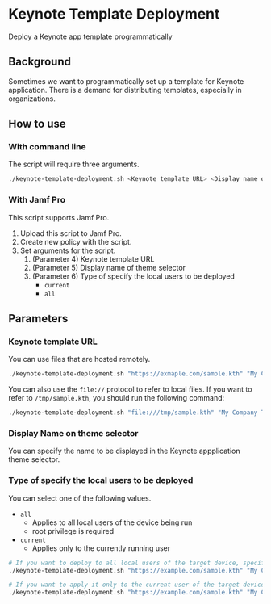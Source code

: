 # Keynote Template Deployment

Deploy a Keynote app template programmatically

## Background

Sometimes we want to programmatically set up a template for Keynote application.
There is a demand for distributing templates, especially in organizations.

## How to use

### With command line

The script will require three arguments.

```sh
./keynote-template-deployment.sh <Keynote template URL> <Display name of theme selector> <Type of specify the local users to be deployed>
```

### With Jamf Pro

This script supports Jamf Pro.

1. Upload this script to Jamf Pro.
1. Create new policy with the script.
1. Set arguments for the script.
    1. (Parameter 4) Keynote template URL
    1. (Parameter 5) Display name of theme selector
    1. (Parameter 6) Type of specify the local users to be deployed
        - `current`
        - `all`

## Parameters

### Keynote template URL

You can use files that are hosted remotely.

```sh
./keynote-template-deployment.sh "https://exmaple.com/sample.kth" "My Company Theme" "all"
```

You can also use the `file://` protocol to refer to local files. If you want to refer to `/tmp/sample.kth`, you should run the following command:

```sh
./keynote-template-deployment.sh "file:///tmp/sample.kth" "My Company Theme" "all"
```

### Display Name on theme selector

You can specify the name to be displayed in the Keynote appplication theme selector.

### Type of specify the local users to be deployed

You can select one of the following values.

- `all`
  - Applies to all local users of the device being run
  - root privilege is required
- `current`
  - Applies only to the currently running user

```sh
# If you want to deploy to all local users of the target device, specify the value `all` as the third argument.
./keynote-template-deployment.sh "https://example.com/sample.kth" "My Company Theme" "all"

# If you want to apply it only to the current user of the target device, specify the value `current` as the third argument.
./keynote-template-deployment.sh "https://example.com/sample.kth" "My Company Theme" "current"
```
